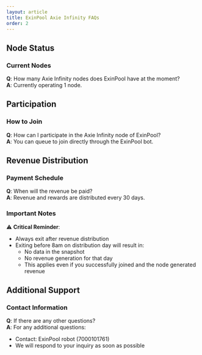 ```yaml
---
layout: article
title: ExinPool Axie Infinity FAQs
order: 2
---
```


## Node Status

### Current Nodes
**Q**: How many Axie Infinity nodes does ExinPool have at the moment?  
**A**: Currently operating 1 node.

## Participation

### How to Join
**Q**: How can I participate in the Axie Infinity node of ExinPool?  
**A**: You can queue to join directly through the ExinPool bot.

## Revenue Distribution

### Payment Schedule
**Q**: When will the revenue be paid?  
**A**: Revenue and rewards are distributed every 30 days.

### Important Notes
⚠️ **Critical Reminder**: 
- Always exit after revenue distribution
- Exiting before 8am on distribution day will result in:
  - No data in the snapshot
  - No revenue generation for that day
  - This applies even if you successfully joined and the node generated revenue

## Additional Support

### Contact Information
**Q**: If there are any other questions?  
**A**: For any additional questions:
- Contact: ExinPool robot (7000101761)
- We will respond to your inquiry as soon as possible
